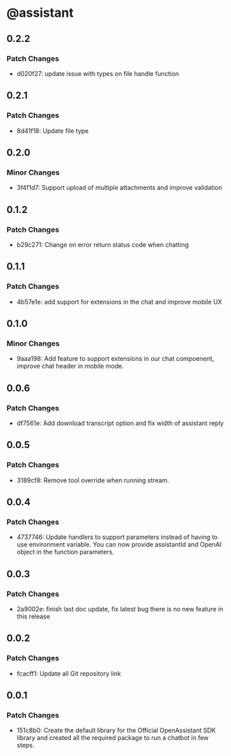 # @assistant

## 0.2.2

### Patch Changes

- d020f27: update issue with types on file handle function

## 0.2.1

### Patch Changes

- 8d41f18: Update file type

## 0.2.0

### Minor Changes

- 3f4f1d7: Support upload of multiple attachments and improve validation

## 0.1.2

### Patch Changes

- b29c271: Change on error return status code when chatting

## 0.1.1

### Patch Changes

- 4b57e1e: add support for extensions in the chat and improve mobile UX

## 0.1.0

### Minor Changes

- 9aaa198: Add feature to support extensions in our chat compoenent, improve chat header in mobile mode.

## 0.0.6

### Patch Changes

- df7561e: Add download transcript option and fix width of assistant reply

## 0.0.5

### Patch Changes

- 3189cf8: Remove tool override when running stream.

## 0.0.4

### Patch Changes

- 4737746: Update handlers to support parameters instead of having to use environment variable. You can now provide assistantId and OpenAI object in the function parameters.

## 0.0.3

### Patch Changes

- 2a9002e: finish last doc update, fix latest bug there is no new feature in this release

## 0.0.2

### Patch Changes

- fcacff1: Update all Git repository link

## 0.0.1

### Patch Changes

- 151c8b0: Create the default library for the Official OpenAssistant SDK library and created all the required package to run a chatbot in few steps.
